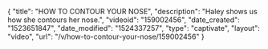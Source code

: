 {
    "title": "HOW TO CONTOUR YOUR NOSE",
    "description": "Haley shows us how she contours her nose.",
    "videoid": "159002456",
    "date_created": "1523651847",
    "date_modified": "1524337257",
    "type": "captivate",
    "layout": "video",
    "url": "\/v\/how-to-contour-your-nose\/159002456"
}